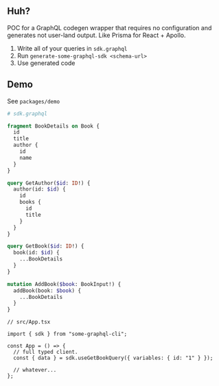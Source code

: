 ## Huh?

POC for a GraphQL codegen wrapper that requires no configuration and generates not user-land output. Like Prisma for React + Apollo.

1. Write all of your queries in `sdk.graphql`
2. Run `generate-some-graphql-sdk <schema-url>`
3. Use generated code

## Demo

See `packages/demo`

```graphql
# sdk.graphql

fragment BookDetails on Book {
  id
  title
  author {
    id
    name
  }
}

query GetAuthor($id: ID!) {
  author(id: $id) {
    id
    books {
      id
      title
    }
  }
}

query GetBook($id: ID!) {
  book(id: $id) {
    ...BookDetails
  }
}

mutation AddBook($book: BookInput!) {
  addBook(book: $book) {
    ...BookDetails
  }
}
```

```tsx
// src/App.tsx

import { sdk } from "some-graphql-cli";

const App = () => {
  // full typed client.
  const { data } = sdk.useGetBookQuery({ variables: { id: "1" } });

  // whatever...
};
```
